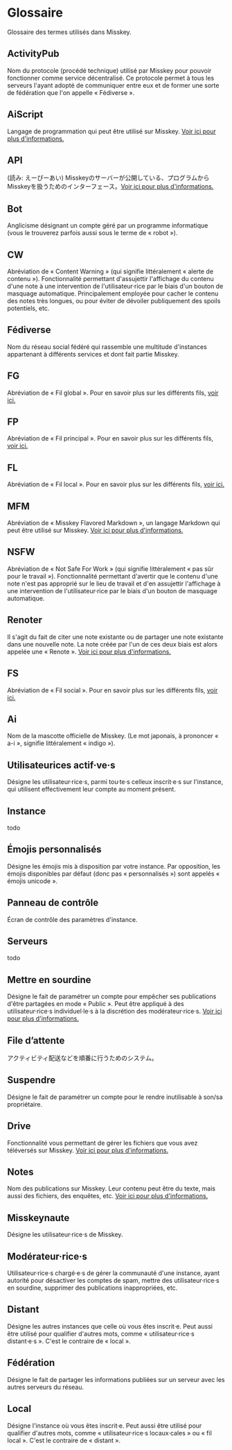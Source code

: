 # Glossaire
Glossaire des termes utilisés dans Misskey.

## ActivityPub
Nom du protocole (procédé technique) utilisé par Misskey pour pouvoir fonctionner comme service décentralisé. Ce protocole permet à tous les serveurs l'ayant adopté de communiquer entre eux et de former une sorte de fédération que l'on appelle « Fédiverse ».

## AiScript
Langage de programmation qui peut être utilisé sur Misskey. [Voir ici pour plus d'informations.](../advanced/aiscript)

## API
(読み: えーぴーあい) Misskeyのサーバーが公開している、プログラムからMisskeyを扱うためのインターフェース。[Voir ici pour plus d'informations. ](../advanced/api)

## Bot
Anglicisme désignant un compte géré par un programme informatique (vous le trouverez parfois aussi sous le terme de « robot »).

## CW
Abréviation de « Content Warning » (qui signifie littéralement « alerte de contenu »). Fonctionnalité permettant d'assujettir l'affichage du contenu d'une note à une intervention de l'utilisateur·rice par le biais d'un bouton de masquage automatique. Principalement employée pour cacher le contenu des notes très longues, ou pour éviter de dévoiler publiquement des spoils potentiels, etc.

## Fédiverse
Nom du réseau social fédéré qui rassemble une multitude d'instances appartenant à différents services et dont fait partie Misskey.

## FG
Abréviation de « Fil global ». Pour en savoir plus sur les différents fils, [voir ici.](../features/timeline)

## FP
Abréviation de « Fil principal ». Pour en savoir plus sur les différents fils, [voir ici.](../features/timeline)

## FL
Abréviation de « Fil local ». Pour en savoir plus sur les différents fils, [voir ici.](../features/timeline)

## MFM
Abréviation de « Misskey Flavored Markdown », un langage Markdown qui peut être utilisé sur Misskey. [Voir ici pour plus d'informations.](../features/mfm)

## NSFW
Abréviation de « Not Safe For Work » (qui signifie littéralement « pas sûr pour le travail »). Fonctionnalité permettant d'avertir que le contenu d'une note n'est pas approprié sur le lieu de travail et d'en assujettir l'affichage à une intervention de l'utilisateur·rice par le biais d'un bouton de masquage automatique.

## Renoter
Il s'agit du fait de citer une note existante ou de partager une note existante dans une nouvelle note. La note créée par l'un de ces deux biais est alors appelée une « Renote ». [Voir ici pour plus d'informations.](../features/note)

## FS
Abréviation de « Fil social ». Pour en savoir plus sur les différents fils, [voir ici.](../features/timeline)

## Ai
Nom de la mascotte officielle de Misskey. (Le mot japonais, à prononcer « a-i », signifie littéralement « indigo »).

## Utilisateurices actif·ve·s
Désigne les utilisateur·rice·s, parmi tou·te·s celleux inscrit·e·s sur l'instance, qui utilisent effectivement leur compte au moment présent.

## Instance
todo

## Émojis personnalisés
Désigne les émojis mis à disposition par votre instance. Par opposition, les émojis disponibles par défaut (donc pas « personnalisés ») sont appelés « émojis unicode ».

## Panneau de contrôle
Écran de contrôle des paramètres d'instance.

## Serveurs
todo

## Mettre en sourdine
Désigne le fait de paramétrer un compte pour empêcher ses publications d'être partagées en mode « Public ». Peut être appliqué à des utilisateur·rice·s individuel·le·s à la discrétion des modérateur·rice·s. [Voir ici pour plus d'informations. ](../features/silence)

## File d’attente
アクティビティ配送などを順番に行うためのシステム。

## Suspendre
Désigne le fait de paramétrer un compte pour le rendre inutilisable à son/sa propriétaire.

## Drive
Fonctionnalité vous permettant de gérer les fichiers que vous avez téléversés sur Misskey. [Voir ici pour plus d'informations. ](../features/drive)

## Notes
Nom des publications sur Misskey. Leur contenu peut être du texte, mais aussi des fichiers, des enquêtes, etc. [Voir ici pour plus d'informations.](../features/note)

## Misskeynaute
Désigne les utilisateur·rice·s de Misskey.

## Modérateur·rice·s
Utilisateur·rice·s chargé·e·s de gérer la communauté d'une instance, ayant autorité pour désactiver les comptes de spam, mettre des utilisateur·rice·s en sourdine, supprimer des publications inappropriées, etc.

## Distant
Désigne les autres instances que celle où vous êtes inscrit·e. Peut aussi être utilisé pour qualifier d'autres mots, comme « utilisateur·rice·s distant·e·s ». C'est le contraire de « local ».

## Fédération
Désigne le fait de partager les informations publiées sur un serveur avec les autres serveurs du réseau.

## Local
Désigne l'instance où vous êtes inscrit·e. Peut aussi être utilisé pour qualifier d'autres mots, comme « utilisateur·rice·s locaux·cales » ou « fil local ». C'est le contraire de « distant ».
